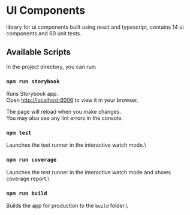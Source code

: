 # UI Components

library for ui components built using react and typescript, contains 14 ui components and 60 unit tests.

## Available Scripts

In the project directory, you can run:

### `npm run storybook`

Runs Storybook app.\
Open [http://localhost:6006](http://localhost:6006) to view it in your browser.

The page will reload when you make changes.\
You may also see any lint errors in the console.

### `npm test`

Launches the test runner in the interactive watch mode.\

### `npm run coverage`

Launches the test runner in the interactive watch mode and shows coverage report.\

### `npm run build`

Builds the app for production to the `build` folder.\
